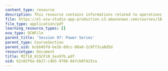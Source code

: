 ```yaml
---
content_type: resource
description: This resource contains informations related to operations on power series.
file: https://ol-ocw-studio-app-production.s3.amazonaws.com/courses/18-01sc-single-variable-calculus-fall-2010/62c02f6a6b27c4b59766647cb8f423ca_MIT18_01SCF10_Ses97b.pdf
file_type: application/pdf
learning_resource_types: []
ocw_type: OCWFile
parent_title: 'Session 97: Power Series'
parent_type: CourseSection
parent_uid: bcbb45fd-be1b-69cc-80a8-2c9f73ca8d5d
resourcetype: Document
title: MIT18_01SCF10_Ses97b.pdf
uid: 62c02f6a-6b27-c4b5-9766-647cb8f423ca
---
```

